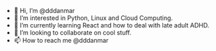 - 👋 Hi, I’m @dddanmar
- 👀 I’m interested in Python, Linux and Cloud Computing.
- 🌱 I’m currently learning React and how to deal with late adult ADHD.
- 💞️ I’m looking to collaborate on cool stuff.
- 📫 How to reach me @dddanmar
